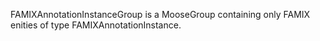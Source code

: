 FAMIXAnnotationInstanceGroup is a MooseGroup containing only FAMIX enities of type FAMIXAnnotationInstance.